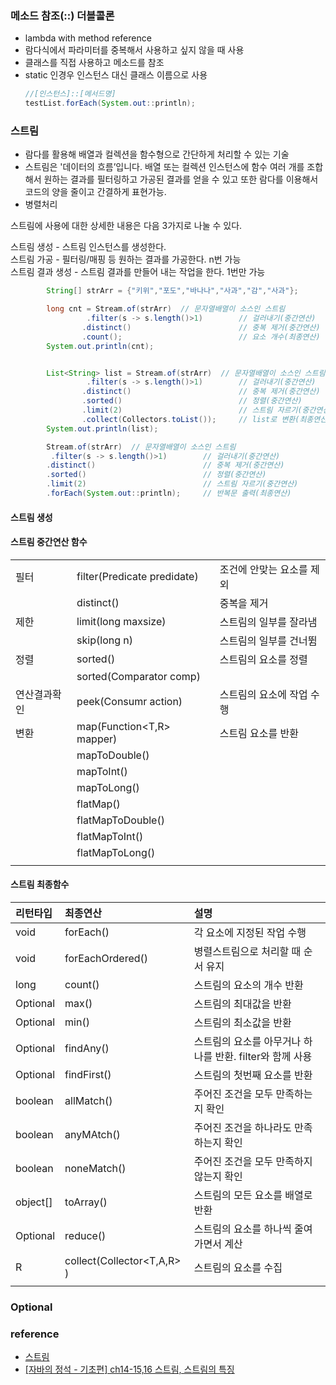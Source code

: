### 메소드 참조(::) 더블콜론

- lambda with method reference
- 람다식에서 파라미터를 중복해서 사용하고 싶지 않을 때 사용
- 클래스를 직접 사용하고 메소드를 참조
- static 인경우 인스턴스 대신 클래스 이름으로 사용
  ```java
  //[인스턴스]::[메서드명]
  testList.forEach(System.out::println);
  ```

### 스트림

- 람다를 활용해 배열과 컬렉션을 함수형으로 간단하게 처리할 수 있는 기술
- 스트림은 '데이터의 흐름’입니다. 배열 또는 컬렉션 인스턴스에 함수 여러 개를 조합해서 원하는 결과를 필터링하고 가공된 결과를 얻을 수 있고 또한 람다를 이용해서 코드의 양을 줄이고 간결하게 표현가능.
- 병렬처리

스트림에 사용에 대한 상세한 내용은 다음 3가지로 나눌 수 있다.

스트림 생성 - 스트림 인스턴스를 생성한다.  
스트림 가공 - 필터링/매핑 등 원하는 결과를 가공한다. n번 가능  
스트림 결과 생성 - 스트림 결과를 만들어 내는 작업을 한다. 1번만 가능

```java
		String[] strArr = {"키위","포도","바나나","사과","감","사과"};

		long cnt = Stream.of(strArr)  // 문자열배열이 소스인 스트림
				 .filter(s -> s.length()>1)        // 걸러내기(중간연산)
				.distinct()                        // 중복 제거(중간연산)
				.count();                          // 요소 개수(최종연산)
		System.out.println(cnt);


		List<String> list = Stream.of(strArr)  // 문자열배열이 소스인 스트림
				 .filter(s -> s.length()>1)        // 걸러내기(중간연산)
				.distinct()                        // 중복 제거(중간연산)
				.sorted()                          // 정렬(중간연산)
				.limit(2)                          // 스트림 자르기(중간연산)
				.collect(Collectors.toList());     // list로 변환(최종연산)
		System.out.println(list);

		Stream.of(strArr)  // 문자열배열이 소스인 스트림
		 .filter(s -> s.length()>1)        // 걸러내기(중간연산)
		.distinct()                        // 중복 제거(중간연산)
		.sorted()                          // 정렬(중간연산)
		.limit(2)                          // 스트림 자르기(중간연산)
		.forEach(System.out::println);     // 반복문 출력(최종연산)
```

#### 스트림 생성

#### 스트림 중간연산 함수

|              |                                |                           |
| :----------- | :----------------------------- | :------------------------ |
| 필터         | filter(Predicate<T> predidate) | 조건에 안맞는 요소를 제외 |
|              | distinct()                     | 중복을 제거               |
| 제한         | limit(long maxsize)            | 스트림의 일부를 잘라냄    |
|              | skip(long n)                   | 스트림의 일부를 건너뜀    |
| 정렬         | sorted()                       | 스트림의 요소를 정렬      |
|              | sorted(Comparator<T> comp)     |                           |
| 연산결과확인 | peek(Consumr<T> action)        | 스트림의 요소에 작업 수행 |
| 변환         | map(Function<T,R> mapper)      | 스트림 요소를 반환        |
|              | mapToDouble()                  |                           |
|              | mapToInt()                     |                           |
|              | mapToLong()                    |                           |
|              | flatMap()                      |                           |
|              | flatMapToDouble()              |                           |
|              | flatMapToInt()                 |                           |
|              | flatMapToLong()                |                           |
|              |                                |                           |

#### 스트림 최종함수

| 리턴타입    | 최종연산                   | 설명                                                     |
| :---------- | :------------------------- | :------------------------------------------------------- |
| void        | forEach()                  | 각 요소에 지정된 작업 수행                               |
| void        | forEachOrdered()           | 병렬스트림으로 처리할 때 순서 유지                       |
| long        | count()                    | 스트림의 요소의 개수 반환                                |
| Optional<T> | max()                      | 스트림의 최대값을 반환                                   |
| Optional<T> | min()                      | 스트림의 최소값을 반환                                   |
| Optional<T> | findAny()                  | 스트림의 요소를 아무거나 하나를 반환. filter와 함께 사용 |
| Optional<T> | findFirst()                | 스트림의 첫번째 요소를 반환                              |
| boolean     | allMatch()                 | 주어진 조건을 모두 만족하는지 확인                       |
| boolean     | anyMAtch()                 | 주어진 조건을 하나라도 만족하는지 확인                   |
| boolean     | noneMatch()                | 주어진 조건을 모두 만족하지 않는지 확인                  |
| object[]    | toArray()                  | 스트림의 모든 요소를 배열로 반환                         |
| Optional<T> | reduce()                   | 스트림의 요소를 하나씩 줄여가면서 계산                   |
| R           | collect(Collector<T,A,R> ) | 스트림의 요소를 수집                                     |
|             |                            |                                                          |

### Optional

### reference

- [스트림](<(https://futurecreator.github.io/2018/08/26/java-8-streams/)>)
- [[자바의 정석 - 기초편] ch14-15,16 스트림, 스트림의 특징](https://www.youtube.com/watch?v=7Kyf4mMjbTQ&list=PLW2UjW795-f6xWA2_MUhEVgPauhGl3xIp&index=165&ab_channel=%EB%82%A8%EA%B6%81%EC%84%B1%EC%9D%98%EC%A0%95%EC%84%9D%EC%BD%94%EB%94%A9)
